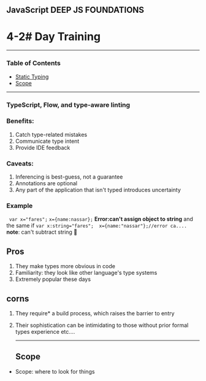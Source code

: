 ## JavaScript DEEP JS FOUNDATIONS

# 4-2# Day Training

---

### Table of Contents

- [Static Typing](#)
- [Scope](#)

---

### TypeScript, Flow, and type-aware linting

### Benefits:
1. Catch type-related mistakes
2. Communicate type intent
3. Provide IDE feedback

### Caveats:

1. Inferencing is best-guess, not a
guarantee
2. Annotations are optional
3. Any part of the application that
isn't typed introduces uncertainty

### Example
` var x="fares";`
`x={name:nassar};`
**Error:can't assign object to string**
and the same if 
`var x:string="fares";  x={name:"nassar"};//error ca....`
**note**: can't subtract string 🔨

## Pros
1. They make types more obvious in code
2. Familiarity: they look like other language's type systems
3. Extremely popular these days
## corns 
1. They require* a build process, which raises the barrier to entry
2. Their sophistication can be intimidating to those without prior formal types experience
   etc....

   ---

   ## Scope

* Scope: where to look
for things
